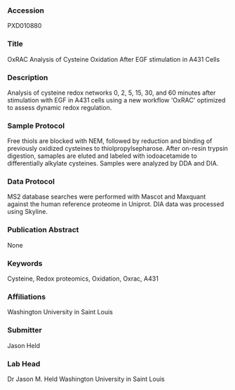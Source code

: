 ### Accession
PXD010880

### Title
OxRAC Analysis of Cysteine Oxidation After EGF stimulation in A431 Cells

### Description
Analysis of cysteine redox networks 0, 2, 5, 15, 30, and 60 minutes after stimulation with EGF in A431 cells using a new workflow 'OxRAC' optimized to assess dynamic redox regulation.

### Sample Protocol
Free thiols are blocked with NEM, followed by reduction and binding of previously oxidized cysteines to thiolpropylsepharose. After on-resin trypsin digestion, samaples are eluted and labeled with iodoacetamide to differentially alkylate cysteines. Samples were analyzed by DDA and DIA.

### Data Protocol
MS2 database searches were performed with Mascot and Maxquant against the human reference proteome in Uniprot. DIA data was processed using Skyline.

### Publication Abstract
None

### Keywords
Cysteine, Redox proteomics, Oxidation, Oxrac, A431

### Affiliations
Washington University in Saint Louis

### Submitter
Jason Held

### Lab Head
Dr Jason M. Held
Washington University in Saint Louis



